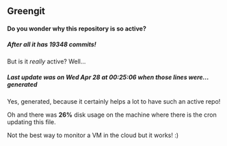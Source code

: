 ## Greengit

#### Do you wonder why this repository is so active?

##### After all it has 19348 commits!

But is it *really* active? Well...

##### Last update was on Wed Apr 28 at 00:25:06 when those lines were... generated

Yes, generated, because it certainly helps a lot to have such an active repo!

Oh and there was **26%** disk usage on the machine
where there is the cron updating this file.

Not the best way to monitor a VM in the cloud but it works! :)
